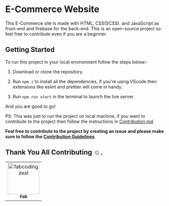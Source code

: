 # E-Commerce Website

This E-Commerce site is made with HTML, CSS(SCSS). and JavaScript as front-end and firebase for the back-end. This is an open-source project so feel free to contribute even if you are a beginner.

## Getting Started

To run this project in your local environment follow the steps below:-

1. Download or clone the repository.

2. Run `npm i` to install all the dependencies, if you're using VScode then extensions like eslint and prettier will come in handy.

3. Run `npm run start` in the terminal to launch the live server.

And you are good to go!

PS: This was just to run the project on local machine, if you want to contribute to the project then follow the instructions in [Contribution.md](Contributing.md).

**Feel free to contribute to the project by creating an issue and please make sure to follow the [Contribution Guidelines](Contributing.md)**


## Thank You All Contributing :relaxed:.

<!-- readme: contributors -start --> 
<table>
<tr>
    <td align="center">
        <a href="https://github.com/fabcodingzest">
            <img src="https://avatars1.githubusercontent.com/u/48706652?v=4" width="100;" alt="fabcodingzest"/>
            <br />
            <sub><b>Fab</b></sub>
        </a>
    </td></tr>
</table>
<!-- readme: contributors -end -->

